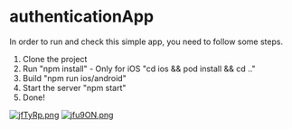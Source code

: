 # authenticationApp

In order to run and check this simple app, you need to follow some steps.

1. Clone the project
2. Run "npm install" - Only for iOS "cd ios && pod install && cd .." 
3. Build "npm run ios/android"
4. Start the server "npm start"
5. Done!

[![jfTyRp.png](https://iili.io/jfTyRp.png)](https://freeimage.host/)
[![jfu9ON.png](https://iili.io/jfu9ON.png)](https://freeimage.host/)

